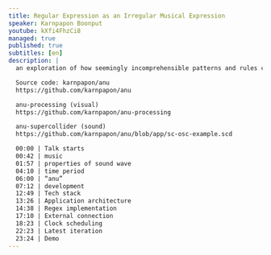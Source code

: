 ```yaml
---
title: Regular Expression as an Irregular Musical Expression
speaker: Karnpapon Boonput
youtube: kXfi4FhzCi8
managed: true
published: true
subtitles: [en]
description: |
  an exploration of how seemingly incomprehensible patterns and rules can be translated into a form of artistic expression.

  Source code: karnpapon/anu
  https://github.com/karnpapon/anu

  anu-processing (visual)
  https://github.com/karnpapon/anu-processing

  anu-supercollider (sound)
  https://github.com/karnpapon/anu/blob/app/sc-osc-example.scd

  00:00 | Talk starts
  00:42 | music
  01:57 | properties of sound wave
  04:10 | time period
  06:00 | “anu”
  07:12 | development
  12:49 | Tech stack
  13:26 | Application architecture
  14:38 | Regex implementation
  17:10 | External connection
  18:23 | Clock scheduling
  22:23 | Latest iteration
  23:24 | Demo
---
```

